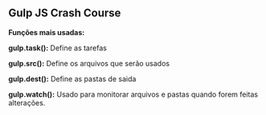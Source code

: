 ## Gulp JS Crash Course
**Funções mais usadas:**

**gulp.task():** Define as tarefas

**gulp.src():** Define os arquivos que serão usados

**gulp.dest():** Define as pastas de saida 

**gulp.watch():** Usado para monitorar arquivos e pastas quando forem feitas alterações.